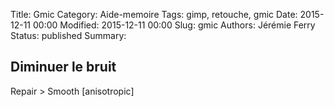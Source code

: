 Title: Gmic
Category: Aide-memoire
Tags: gimp, retouche, gmic
Date: 2015-12-11 00:00
Modified: 2015-12-11 00:00
Slug: gmic
Authors: Jérémie Ferry
Status: published
Summary:

## Diminuer le bruit

Repair > Smooth [anisotropic]
